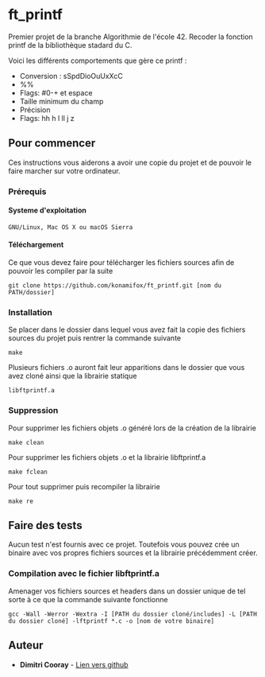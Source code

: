 # ft_printf

Premier projet de la branche Algorithmie de l'école 42. Recoder la fonction printf de la bibliothèque stadard du C.

Voici les différents comportements que gère ce printf :

* Conversion : sSpdDioOuUxXcC
* %%
* Flags: #0-+ et espace
* Taille minimum du champ
* Précision
* Flags: hh h l ll j z

## Pour commencer

Ces instructions vous aiderons a avoir une copie du projet et de pouvoir le faire marcher sur votre ordinateur.

### Prérequis

#### Systeme d'exploitation

```
GNU/Linux, Mac OS X ou macOS Sierra
```

#### Téléchargement

Ce que vous devez faire pour télécharger les fichiers sources afin de pouvoir les compiler par la suite

```
git clone https://github.com/konamifox/ft_printf.git [nom du PATH/dossier]
```

### Installation

Se placer dans le dossier dans lequel vous avez fait la copie des fichiers sources du projet puis rentrer la commande suivante

```
make
```
Plusieurs fichiers .o auront fait leur apparitions dans le dossier que vous avez cloné ainsi que la librairie statique

```
libftprintf.a
```
### Suppression

Pour supprimer les fichiers objets .o généré lors de la création de la librairie

```
make clean
```

Pour supprimer les fichiers objets .o et la librairie libftprintf.a

```
make fclean
```

Pour tout supprimer puis recompiler la librairie

```
make re
```

## Faire des tests

Aucun test n'est fournis avec ce projet. Toutefois vous pouvez crée un binaire avec vos propres fichiers sources et la 
librairie précédemment créer.

### Compilation avec le fichier libftprintf.a

Amenager vos fichiers sources et headers dans un dossier unique de tel sorte à ce que la commande suivante fonctionne

```
gcc -Wall -Werror -Wextra -I [PATH du dossier cloné/includes] -L [PATH du dossier cloné] -lftprintf *.c -o [nom de votre binaire]
```

## Auteur

* **Dimitri Cooray** - [Lien vers github](https://github.com/konamifox)
